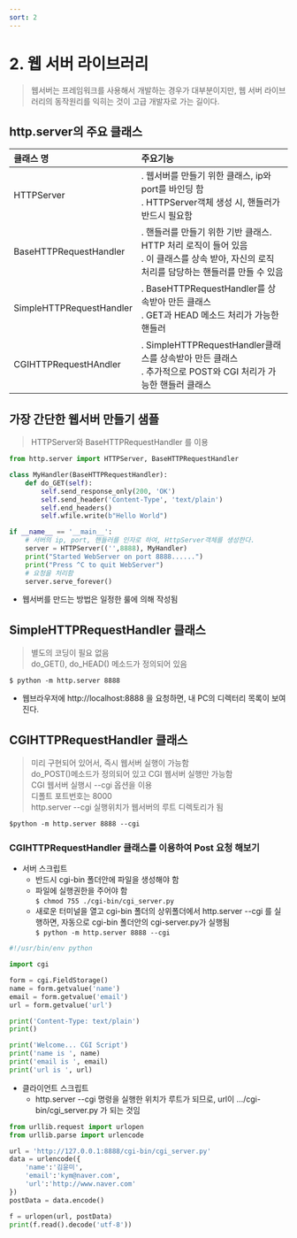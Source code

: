 ```yaml
---
sort: 2
---
```


# 2. 웹 서버 라이브러리
> 웹서버는 프레임워크를 사용해서 개발하는 경우가 대부분이지만, 웹 서버 라이브러리의 동작원리를 익히는 것이 고급 개발자로 가는 길이다.   

## http.server의 주요 클래스

|클래스 명  |주요기능   |
|:---        |:---        |
|HTTPServer |. 웹서버를 만들기 위한 클래스, ip와 port를 바인딩 함 <br>. HTTPServer객체 생성 시, 핸들러가 반드시 필요함   |
|BaseHTTPRequestHandler |. 핸들러를 만들기 위한 기반 클래스. HTTP 처리 로직이 들어 있음<br>. 이 클래스를 상속 받아, 자신의 로직 처리를 담당하는 핸들러를 만들 수 있음 |
|SimpleHTTPRequestHandler|. BaseHTTPRequestHandler를 상속받아 만든 클래스<br>. GET과 HEAD 메소드 처리가 가능한 핸들러|
|CGIHTTPRequestHAndler|. SimpleHTTPRequestHandler클래스를 상속받아 만든 클래스<br>. 추가적으로 POST와 CGI 처리가 가능한 핸들러 클래스|

## 가장 간단한 웹서버 만들기 샘플
> HTTPServer와 BaseHTTPRequestHandler 를 이용

```python
from http.server import HTTPServer, BaseHTTPRequestHandler

class MyHandler(BaseHTTPRequestHandler):
    def do_GET(self):
        self.send_response_only(200, 'OK')
        self.send_header('Content-Type', 'text/plain')
        self.end_headers()
        self.wfile.write(b"Hello World")

if __name__ == '__main__':
    # 서버의 ip, port, 핸들러를 인자로 하여, HttpServer객체를 생성한다.
    server = HTTPServer(('',8888), MyHandler)
    print("Started WebServer on port 8888......")
    print("Press ^C to quit WebServer")
    # 요청을 처리함
    server.serve_forever()
```
- 웹서버를 만드는 방법은 일정한 룰에 의해 작성됨

## SimpleHTTPRequestHandler 클래스
> 별도의 코딩이 필요 없음  
> do_GET(), do_HEAD() 메소드가 정의되어 있음 

```
$ python -m http.server 8888
```
- 웹브라우저에 http://localhost:8888 을 요청하면, 내 PC의 디렉터리 목록이 보여진다.

## CGIHTTPRequestHandler 클래스
> 미리 구현되어 있어서, 즉시 웹서버 실행이 가능함  
> do_POST()메소드가 정의되어 있고 CGI 웹서버 실행만 가능함    
> CGI 웹서버 실행시 --cgi 옵션을 이용  
> 디폴트 포트번호는 8000   
> http.server --cgi 실행위치가 웹서버의 루트 디렉토리가 됨

```
$python -m http.server 8888 --cgi
```

### CGIHTTPRequestHandler 클래스를 이용하여 Post 요청 해보기
- 서버 스크립트
    + 반드시 cgi-bin 폴더안에 파일을 생성해야 함
    + 파일에 실행권한을 주어야 함  
    `$ chmod 755 ./cgi-bin/cgi_server.py`  
    + 새로운 터미널을 열고 cgi-bin 폴더의 상위폴더에서 http.server --cgi 를 실행하면, 자동으로 cgi-bin 폴더안의 cgi-server.py가 실행됨  
    `$ python -m http.server 8888 --cgi`

```python
#!/usr/bin/env python

import cgi

form = cgi.FieldStorage()
name = form.getvalue('name')
email = form.getvalue('email')
url = form.getvalue('url')

print('Content-Type: text/plain')
print()

print('Welcome... CGI Script')
print('name is ', name)
print('email is ', email)
print('url is ', url)
```

- 클라이언트 스크립트
    + http.server --cgi 명령을 실행한 위치가 루트가 되므로, url이 .../cgi-bin/cgi_server.py 가 되는 것임   

```python
from urllib.request import urlopen
from urllib.parse import urlencode

url = 'http://127.0.0.1:8888/cgi-bin/cgi_server.py'
data = urlencode({
    'name':'김윤미',
    'email':'kym@naver.com',
    'url':'http://www.naver.com'
})
postData = data.encode()

f = urlopen(url, postData)
print(f.read().decode('utf-8'))

```